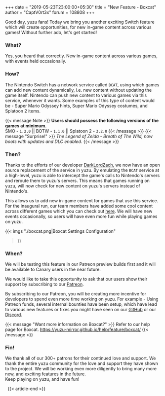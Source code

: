 +++
date = "2019-05-23T23:00:00+05:30"
title = "New Feature - Boxcat"
author = "CaptV0rt3x"
forum = 108808
+++

Good day, yuzu fans! 
Today we bring you another exciting Switch feature which will create opportunities, for new in-game content across various games!
Without further ado, let's get started! 
<!--more-->

### What?

Yes, you heard that correctly.
New in-game content across various games, with events held occasionally.

### How?

The Nintendo Switch has a network service called `BCAT`, using which games can add new content dynamically, i.e. new content without updating the game itself.
Nintendo can push new content to various games via this service, whenever it wants.
Some examples of this type of content would be - Super Mario Odyssey hints, Super Mario Odyssey costumes, and Splatoon 2 items.

{{< message Note >}}
**Users should possess the following versions of the games at minimum.** <br>
SMO - `1.2.0` || BOTW - `1.1.0` || Splatoon 2 - `3.2.0` 
{{< /message >}}
{{< message "Surprise!" >}}
*The Legend of Zelda - Breath of The Wild, now boots with updates and DLC enabled.*
{{< /message >}}

### Then?

Thanks to the efforts of our developer [DarkLordZach](https://github.com/DarkLordZach), we now have an open source replacement of the service in yuzu.
By emulating the `BCAT` service at a high-level, yuzu is able to intercept the game's calls to Nintendo's servers and reroute them to yuzu's servers.
This means that games running on yuzu, will now check for new content on yuzu's servers instead of Nintendo's.

This allows us to add new in-game content for games that use this service. 
For the inaugural run, our team members have added some cool content across different games which you can check out [here](https://yuzu-mirror.github.io/help/feature/boxcat/).
We will have new events occasionally, so users will have even more fun while playing games on yuzu.

{{< imgs
    "./boxcat.png|Boxcat Settings Configuration"
>}}

### When?

We will be testing this feature in our Patreon preview builds first and it will be available to Canary users in the near future.

We would like to take this opportunity to ask that our users show their support by subscribing to our [Patreon](https://www.patreon.com/yuzuteam).

By subscribing to our Patreon, you will be creating more incentive for developers to spend even more time working on yuzu.
For example - Using Patreon funds, several internal bounties have been setup, which have lead to various new features or fixes you might have seen on our [GitHub](https://github.com/yuzu-emu/yuzu) or our [Discord](https://discord.gg/u77vRWY).

{{< message "Want more information on Boxcat?" >}}
Refer to our help page for Boxcat.
https://yuzu-mirror.github.io/help/feature/boxcat/
{{< /message >}}

### Fin!

We thank all of our 300+ patrons for their continued love and support.
We thank the entire yuzu community for the love and support they have shown to the project.
We will be working even more diligently to bring many more new, and exciting features in the future. <br>
Keep playing on yuzu, and have fun!

&nbsp;
{{< article-end >}}
